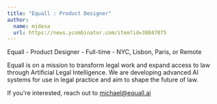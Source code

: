 ```yaml
---
title: "Equall : Product Designer"
author:
  name: mjdesa
  url: https://news.ycombinator.com/item?id=38847075
---
```

Equall - Product Designer - Full-time - NYC, Lisbon, Paris, or Remote

Equall is on a mission to transform legal work and expand access to law through Artificial Legal Intelligence. We are developing advanced AI systems for use in legal practice and aim to shape the future of law.

If you&#x27;re interested, reach out to michael@equall.ai
